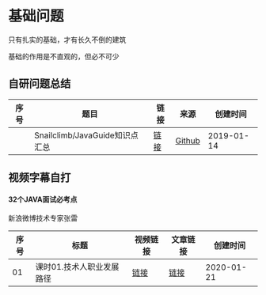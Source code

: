 # 基础问题

只有扎实的基础，才有长久不倒的建筑

基础的作用是不直观的，但必不可少

## 自研问题总结

|序号|题目|链接|来源|创建时间|
|--|--|--|--|--|
||Snailclimb/JavaGuide知识点汇总|[链接](Snailclimb_JavaGuide)|[Github](https://github.com/Snailclimb/JavaGuide)|2019-01-14|

## 视频字幕自打

#### 32个JAVA面试必考点 

新浪微博技术专家张雷

|序号|标题|视频链接|文章链接|创建时间|
|--|--|--|--|--|
|01|课时01.技术人职业发展路径|[链接](https://tswork.peterpy.cn/plan/32个JAVA面试必考点/课时01.技术人职业发展路径.mp4)|[链接](32个JAVA面试必考点/课时01.技术人职业发展路径)|2020-01-21|
